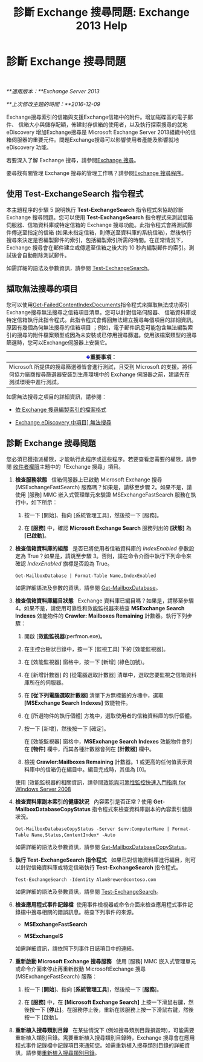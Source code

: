 ﻿---
title: '診斷 Exchange 搜尋問題: Exchange 2013 Help'
TOCTitle: 診斷 Exchange 搜尋問題
ms:assetid: 8cfa26f4-ccf0-42dd-8570-67018188b4e8
ms:mtpsurl: https://technet.microsoft.com/zh-tw/library/Bb123701(v=EXCHG.150)
ms:contentKeyID: 52062571
ms.date: 05/21/2018
mtps_version: v=EXCHG.150
ms.translationtype: MT
---

# 診斷 Exchange 搜尋問題

 

_**適用版本：**Exchange Server 2013_

_**上次修改主題的時間：**2016-12-09_

Exchange搜尋索引的信箱與支援Exchange信箱中的附件。增加磁碟區的電子郵件、 信箱大小與儲存配額，佈建封存信箱的使用者，以及執行探索搜尋的就地 eDiscovery 增加Exchange搜尋是 Microsoft Exchange Server 2013組織中的信箱伺服器的重要元件。問題Exchange搜尋可以影響使用者產能及影響就地 eDiscovery 功能。

若要深入了解 Exchange 搜尋，請參閱[Exchange 搜尋](exchange-search-exchange-2013-help.md)。

要尋找有關管理 Exchange 搜尋的管理工作嗎？請參閱[Exchange 搜尋程序](exchange-search-procedures-exchange-2013-help.md)。

## 使用 Test-ExchangeSearch 指令程式

本主題程序的步驟 5 說明執行 **Test-ExchangeSearch** 指令程式來協助診斷 Exchange 搜尋問題。您可以使用 **Test-ExchangeSearch** 指令程式來測試信箱伺服器、信箱資料庫或特定信箱的 Exchange 搜尋功能。此指令程式會將測試郵件傳送至指定的信箱 (如果未指定信箱，則傳送至資料庫的系統信箱)，然後執行搜尋來決定是否編製郵件的索引，包括編製索引所需的時間。在正常情況下，Exchange 搜尋會在郵件建立或傳遞至信箱之後大約 10 秒內編製郵件的索引。測試後會自動刪除測試郵件。

如需詳細的語法及參數資訊，請參閱 [Test-ExchangeSearch](https://technet.microsoft.com/zh-tw/library/bb124733\(v=exchg.150\))。

## 擷取無法搜尋的項目

您可以使用[Get-FailedContentIndexDocuments](https://technet.microsoft.com/zh-tw/library/dd351154\(v=exchg.150\))指令程式來擷取無法成功索引Exchange搜尋無法搜尋之信箱項目清單。您可以針對信箱伺服器、 信箱資料庫或特定信箱執行此指令程式。此指令程式會傳回無法建立搜尋每個項目的詳細資訊。原因有幾個為何無法搜尋的信箱項目 ；例如，電子郵件訊息可能包含無法編製索引的搜尋的附件檔案類型或因為未安裝或已停用搜尋篩選。使用該檔案類型的搜尋篩選時，您可以Exchange伺服器上安裝它。

<table>
<thead>
<tr class="header">
<th><img src="images/Bb124558.important(EXCHG.150).gif" title="重要事項" alt="重要事項" />重要事項：</th>
</tr>
</thead>
<tbody>
<tr class="odd">
<td>Microsoft 所提供的搜尋篩選器皆會進行測試，且受到 Microsoft 的支援。將任何協力廠商搜尋篩選器安裝到生產環境中的 Exchange 伺服器之前，建議先在測試環境中進行測試。</td>
</tr>
</tbody>
</table>


如需無法搜尋之項目的詳細資訊，請參閱：

  - [依 Exchange 搜尋編製索引的檔案格式](file-formats-indexed-by-exchange-search-exchange-2013-help.md)

  - [Exchange eDiscovery 中項目\] 無法搜尋](unsearchable-items-in-exchange-ediscovery-exchange-2013-help.md)

## 診斷 Exchange 搜尋問題

您必須已獲指派權限，才能執行此程序或這些程序。若要查看您需要的權限，請參閱 [收件者權限](recipients-permissions-exchange-2013-help.md)主題中的「Exchange 搜尋」項目。

1.  **檢查服務狀態**   信箱伺服器上已啟動 Microsoft Exchange 搜尋 (MSExchangeFastSearch) 服務嗎？如果是，請移至步驟 2。如果不是，請使用 \[服務\] MMC 嵌入式管理單元來驗證 MSExchangeFastSearch 服務在執行中，如下所示：
    
    1.  按一下 \[開始\]、指向 \[系統管理工具\]，然後按一下 \[服務\]。
    
    2.  在 **\[服務\]** 中，確認 **Microsoft Exchange Search** 服務列出的 **\[狀態\]** 為 **\[已啟動\]**。

2.  **檢查信箱資料庫的組態**   是否已將使用者信箱資料庫的 *IndexEnabled* 參數設定為 True？如果是，請跳至步驟 3。否則，請在命令介面中執行下列命令來確認 *IndexEnabled* 旗標是否設為 True。
    
        Get-MailboxDatabase | Format-Table Name,IndexEnabled
    
    如需詳細語法及參數的資訊，請參閱 [Get-MailboxDatabase](https://technet.microsoft.com/zh-tw/library/bb124924\(v=exchg.150\))。

3.  **檢查信箱資料庫編目狀態**   Exchange 資料庫已編目嗎？如果是，請移至步驟 4。如果不是，請使用可靠性和效能監視器來檢查 **MSExchange Search Indexes** 效能物件的 **Crawler: Mailboxes Remaining** 計數器。執行下列步驟：
    
    1.  開啟 \[**效能監視器**(perfmon.exe)。
    
    2.  在主控台樹狀目錄中，按一下 \[監視工具\] 下的 \[效能監視器\]。
    
    3.  在 \[效能監視器\] 窗格中，按一下 \[新增\] (綠色加號)。
    
    4.  在 \[新增計數器\] 的 \[從電腦選取計數器\] 清單中，選取您要監視之信箱資料庫所在的伺服器。
    
    5.  在 **\[從下列電腦選取計數器\]** 清單下方無標籤的方塊中，選取 **\[MSExchange Search Indexes\]** 效能物件。
    
    6.  在 \[所選物件的執行個體\] 方塊中，選取使用者的信箱資料庫的執行個體。
    
    7.  按一下 \[新增\]，然後按一下 \[確定\]。
        
        在 \[效能監視器\] 窗格中，**MSExchange Search Indexes** 效能物件會列在 **\[物件\]** 欄中，而其各種計數器會列在 **\[計數器\]** 欄中。
    
    8.  檢視 **Crawler:Mailboxes Remaining** 計數器。1 或更高的任何值表示資料庫中的信箱仍在編目中。編目完成時，其值為 \[0\]。
    
    使用 \[效能監視器的相關資訊，請參閱[效能與可靠性監控快速入門指南 for Windows Server 2008](https://go.microsoft.com/fwlink/p/?linkid=178005)

4.  **檢查資料庫副本索引的健康狀況**   內容索引是否正常？使用 **Get-MailboxDatabaseCopyStatus** 指令程式來檢查資料庫副本的內容索引健康狀況。
    
        Get-MailboxDatabaseCopyStatus -Server $env:ComputerName | Format-Table Name,Status,ContentIndex* -Auto
    
    如需詳細的語法及參數資訊，請參閱 [Get-MailboxDatabaseCopyStatus](https://technet.microsoft.com/zh-tw/library/dd298044\(v=exchg.150\))。

5.  **執行 Test-ExchangeSearch 指令程式**   如果已對信箱資料庫進行編目，則可以針對信箱資料庫或特定信箱執行 **Test-ExchangeSearch** 指令程式。
    
        Test-ExchangeSearch -Identity AlanBrewer@contoso.com
    
    如需詳細的語法及參數資訊，請參閱 [Test-ExchangeSearch](https://technet.microsoft.com/zh-tw/library/bb124733\(v=exchg.150\))。

6.  **檢查應用程式事件記錄檔**  使用事件檢視器或命令介面來檢查應用程式事件記錄檔中搜尋相關的錯誤訊息。檢查下列事件的來源。
    
      - **MSExchangeFastSearch**
    
      - **MSExchangeIS**
    
    如需詳細資訊，請依照下列事件日誌項目中的連結。

7.  **重新啟動 Microsoft Exchange 搜尋服務**   使用 \[服務\] MMC 嵌入式管理單元或命令介面來停止再重新啟動 MicrosoftExchange 搜尋 (MSExchangeFastSearch) 服務：
    
    1.  按一下 \[**開始**\]、指向 \[**系統管理工具**\]，然後按一下 \[**服務**\]。
    
    2.  在 **\[服務\]** 中，在 **\[Microsoft Exchange Search\]** 上按一下滑鼠右鍵，然後按一下 **\[停止\]**。在服務停止後，重新在該服務上按一下滑鼠右鍵，然後按一下 \[啟動\]。

8.  **重新植入搜尋類別目錄**   在某些情況下 (例如搜尋類別目錄損毀時)，可能需要重新植入類別目錄。需要重新植入搜尋類別目錄時，Exchange 搜尋會在應用程式事件記錄檔中記錄項目來通知您。如需重新植入搜尋類別目錄的詳細資訊，請參閱[重新植入搜尋類別目錄](reseed-the-search-catalog-exchange-2013-help.md)。


